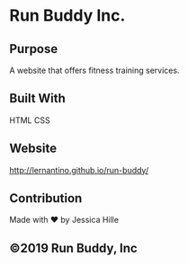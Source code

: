 # Run Buddy Inc.

## Purpose
A website that offers fitness training services.

## Built With
HTML
CSS

## Website
http://lernantino.github.io/run-buddy/

## Contribution
Made with ❤️ by Jessica Hille

## ©️2019 Run Buddy, Inc
